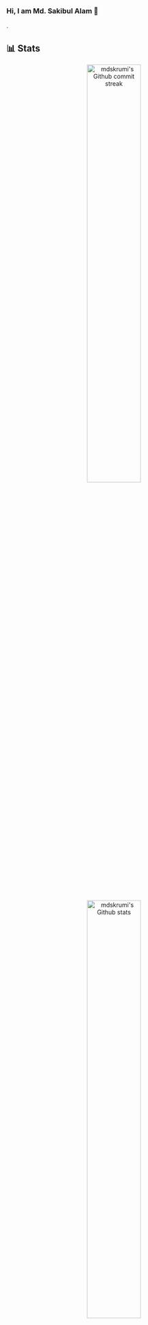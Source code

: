 ### Hi, I am Md. Sakibul Alam 👋

. 

<!--
**mdskrumi/mdskrumi** is a ✨ _special_ ✨ repository because its `README.md` (this file) appears on your GitHub profile.

Here are some ideas to get you started:

- 🔭 I’m currently working on ...
- 🌱 I’m currently learning ...
- 👯 I’m looking to collaborate on ...
- 🤔 I’m looking for help with ...
- 💬 Ask me about ...
- 📫 How to reach me: ...
- 😄 Pronouns: ...
- ⚡ Fun fact: ...
-->

## **📊 Stats**

<div align="center" style="text-align:center">
    <a href="#">
        <img width="50%" src="https://github-readme-streak-stats.herokuapp.com/?user=mdskrumi&theme=cobalt"
            alt="mdskrumi's Github commit streak">
    </a>
</div>

<div align="center" style="text-align:center">
    <a href="#">
        <img width="50%" src="https://github-readme-stats.vercel.app/api?username=mdskrumi&show_icons=true&theme=buefy&count_private=true"
            alt="mdskrumi's Github stats">
    </a>
     <a href="#">
        <img width="50%" src="https://github-readme-stats.vercel.app/api/top-langs/?username=mdskrumi&layout=compact&hide_title=true"
            alt="mdskrumi's Github stats">
    </a>
</div>





